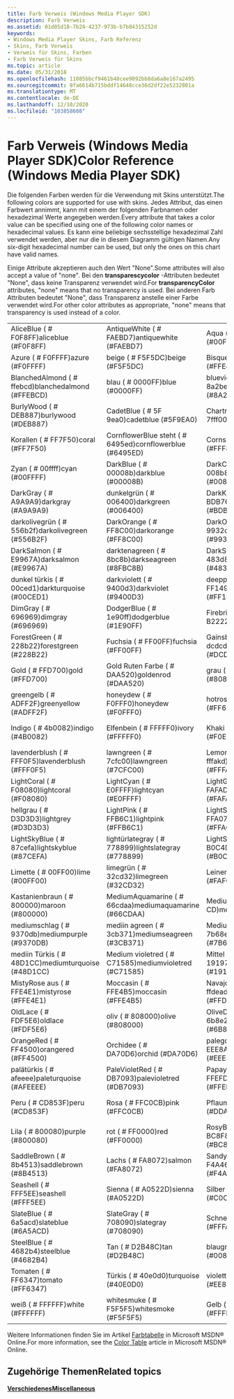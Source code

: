 ```yaml
---
title: Farb Verweis (Windows Media Player SDK)
description: Farb Verweis
ms.assetid: 01d05d18-7b24-4237-973b-b7b84315252d
keywords:
- Windows Media Player Skins, Farb Referenz
- Skins, Farb Verweis
- Verweis für Skins, Farben
- Farb Verweis für Skins
ms.topic: article
ms.date: 05/31/2018
ms.openlocfilehash: 11085bbcf9461b48cee9892bb8da6a8e167a2495
ms.sourcegitcommit: 8fa6614b715bddf14648cce36d2df22e5232801a
ms.translationtype: MT
ms.contentlocale: de-DE
ms.lasthandoff: 12/10/2020
ms.locfileid: "103858608"
---
```

# <a name="color-reference-windows-media-player-sdk"></a><span data-ttu-id="24649-107">Farb Verweis (Windows Media Player SDK)</span><span class="sxs-lookup"><span data-stu-id="24649-107">Color Reference (Windows Media Player SDK)</span></span>

<span data-ttu-id="24649-108">Die folgenden Farben werden für die Verwendung mit Skins unterstützt.</span><span class="sxs-lookup"><span data-stu-id="24649-108">The following colors are supported for use with skins.</span></span> <span data-ttu-id="24649-109">Jedes Attribut, das einen Farbwert annimmt, kann mit einem der folgenden Farbnamen oder hexadezimal Werte angegeben werden.</span><span class="sxs-lookup"><span data-stu-id="24649-109">Every attribute that takes a color value can be specified using one of the following color names or hexadecimal values.</span></span> <span data-ttu-id="24649-110">Es kann eine beliebige sechsstellige hexadezimal Zahl verwendet werden, aber nur die in diesem Diagramm gültigen Namen.</span><span class="sxs-lookup"><span data-stu-id="24649-110">Any six-digit hexadecimal number can be used, but only the ones on this chart have valid names.</span></span>

<span data-ttu-id="24649-111">Einige Attribute akzeptieren auch den Wert "None".</span><span class="sxs-lookup"><span data-stu-id="24649-111">Some attributes will also accept a value of "none".</span></span> <span data-ttu-id="24649-112">Bei den **transparescycolor** -Attributen bedeutet "None", dass keine Transparenz verwendet wird.</span><span class="sxs-lookup"><span data-stu-id="24649-112">For **transparencyColor** attributes, "none" means that no transparency is used.</span></span> <span data-ttu-id="24649-113">Bei anderen Farb Attributen bedeutet "None", dass Transparenz anstelle einer Farbe verwendet wird.</span><span class="sxs-lookup"><span data-stu-id="24649-113">For other color attributes as appropriate, "none" means that transparency is used instead of a color.</span></span>



|                            |                             |                                 |                              |
|----------------------------|-----------------------------|---------------------------------|------------------------------|
| <span data-ttu-id="24649-114">AliceBlue ( \# F0F8FF)</span><span class="sxs-lookup"><span data-stu-id="24649-114">aliceblue (\#F0F8FF)</span></span>       | <span data-ttu-id="24649-115">AntiqueWhite ( \# FAEBD7)</span><span class="sxs-lookup"><span data-stu-id="24649-115">antiquewhite (\#FAEBD7)</span></span>     | <span data-ttu-id="24649-116">Aqua ( \# 00ffff)</span><span class="sxs-lookup"><span data-stu-id="24649-116">aqua (\#00FFFF)</span></span>                 | <span data-ttu-id="24649-117">Aquamarin ( \# 7fffd4)</span><span class="sxs-lookup"><span data-stu-id="24649-117">aquamarine (\#7FFFD4)</span></span>        |
| <span data-ttu-id="24649-118">Azure ( \# F0FFFF)</span><span class="sxs-lookup"><span data-stu-id="24649-118">azure (\#F0FFFF)</span></span>           | <span data-ttu-id="24649-119">beige ( \# F5F5DC)</span><span class="sxs-lookup"><span data-stu-id="24649-119">beige (\#F5F5DC)</span></span>            | <span data-ttu-id="24649-120">Bisque ( \# FFE4C4)</span><span class="sxs-lookup"><span data-stu-id="24649-120">bisque (\#FFE4C4)</span></span>               | <span data-ttu-id="24649-121">schwarz ( \# 000000)</span><span class="sxs-lookup"><span data-stu-id="24649-121">black (\#000000)</span></span>             |
| <span data-ttu-id="24649-122">BlanchedAlmond ( \# ffebcd)</span><span class="sxs-lookup"><span data-stu-id="24649-122">blanchedalmond (\#FFEBCD)</span></span>  | <span data-ttu-id="24649-123">blau ( \# 0000FF)</span><span class="sxs-lookup"><span data-stu-id="24649-123">blue (\#0000FF)</span></span>             | <span data-ttu-id="24649-124">blueviolett ( \# 8a2be2)</span><span class="sxs-lookup"><span data-stu-id="24649-124">blueviolet (\#8A2BE2)</span></span>           | <span data-ttu-id="24649-125">Braun ( \# A52A2A)</span><span class="sxs-lookup"><span data-stu-id="24649-125">brown (\#A52A2A)</span></span>             |
| <span data-ttu-id="24649-126">BurlyWood ( \# DEB887)</span><span class="sxs-lookup"><span data-stu-id="24649-126">burlywood (\#DEB887)</span></span>       | <span data-ttu-id="24649-127">CadetBlue ( \# 5F 9ea0)</span><span class="sxs-lookup"><span data-stu-id="24649-127">cadetblue (\#5F9EA0)</span></span>        | <span data-ttu-id="24649-128">Chartreuse ( \# 7fff00)</span><span class="sxs-lookup"><span data-stu-id="24649-128">chartreuse (\#7FFF00)</span></span>           | <span data-ttu-id="24649-129">Schoko-( \# D2691E)</span><span class="sxs-lookup"><span data-stu-id="24649-129">chocolate (\#D2691E)</span></span>         |
| <span data-ttu-id="24649-130">Korallen ( \# FF7F50)</span><span class="sxs-lookup"><span data-stu-id="24649-130">coral (\#FF7F50)</span></span>           | <span data-ttu-id="24649-131">CornflowerBlue steht ( \# 6495ed)</span><span class="sxs-lookup"><span data-stu-id="24649-131">cornflowerblue (\#6495ED)</span></span>   | <span data-ttu-id="24649-132">Cornsilk ( \# FFF8DC)</span><span class="sxs-lookup"><span data-stu-id="24649-132">cornsilk (\#FFF8DC)</span></span>             | <span data-ttu-id="24649-133">Crimson ( \# DC143C)</span><span class="sxs-lookup"><span data-stu-id="24649-133">crimson (\#DC143C)</span></span>           |
| <span data-ttu-id="24649-134">Zyan ( \# 00ffff)</span><span class="sxs-lookup"><span data-stu-id="24649-134">cyan (\#00FFFF)</span></span>            | <span data-ttu-id="24649-135">DarkBlue ( \# 00008b)</span><span class="sxs-lookup"><span data-stu-id="24649-135">darkblue (\#00008B)</span></span>         | <span data-ttu-id="24649-136">DarkCyan ( \# 008b8b)</span><span class="sxs-lookup"><span data-stu-id="24649-136">darkcyan (\#008B8B)</span></span>             | <span data-ttu-id="24649-137">darkgoldenrod ( \# B8860B)</span><span class="sxs-lookup"><span data-stu-id="24649-137">darkgoldenrod (\#B8860B)</span></span>     |
| <span data-ttu-id="24649-138">DarkGray ( \# A9A9A9)</span><span class="sxs-lookup"><span data-stu-id="24649-138">darkgray (\#A9A9A9)</span></span>        | <span data-ttu-id="24649-139">dunkelgrün ( \# 006400)</span><span class="sxs-lookup"><span data-stu-id="24649-139">darkgreen (\#006400)</span></span>        | <span data-ttu-id="24649-140">DarkKhaki ( \# BDB76B)</span><span class="sxs-lookup"><span data-stu-id="24649-140">darkkhaki (\#BDB76B)</span></span>            | <span data-ttu-id="24649-141">darkmagenta ( \# 8b008b)</span><span class="sxs-lookup"><span data-stu-id="24649-141">darkmagenta (\#8B008B)</span></span>       |
| <span data-ttu-id="24649-142">darkolivegrün ( \# 556b2f)</span><span class="sxs-lookup"><span data-stu-id="24649-142">darkolivegreen (\#556B2F)</span></span>  | <span data-ttu-id="24649-143">DarkOrange ( \# FF8C00)</span><span class="sxs-lookup"><span data-stu-id="24649-143">darkorange (\#FF8C00)</span></span>       | <span data-ttu-id="24649-144">DarkOrchid ( \# 9932cc)</span><span class="sxs-lookup"><span data-stu-id="24649-144">darkorchid (\#9932CC)</span></span>           | <span data-ttu-id="24649-145">DarkRed ( \# 8b0000)</span><span class="sxs-lookup"><span data-stu-id="24649-145">darkred (\#8B0000)</span></span>           |
| <span data-ttu-id="24649-146">DarkSalmon ( \# E9967A)</span><span class="sxs-lookup"><span data-stu-id="24649-146">darksalmon (\#E9967A)</span></span>      | <span data-ttu-id="24649-147">darktenagreen ( \# 8bc8b)</span><span class="sxs-lookup"><span data-stu-id="24649-147">darkseagreen (\#8FBC8B)</span></span>     | <span data-ttu-id="24649-148">DarkSlateBlue ( \# 483d8b)</span><span class="sxs-lookup"><span data-stu-id="24649-148">darkslateblue (\#483D8B)</span></span>        | <span data-ttu-id="24649-149">DarkSlateGray ( \# 2F 4F)</span><span class="sxs-lookup"><span data-stu-id="24649-149">darkslategray (\#2F4F4F)</span></span>     |
| <span data-ttu-id="24649-150">dunkel türkis ( \# 00ced1)</span><span class="sxs-lookup"><span data-stu-id="24649-150">darkturquoise (\#00CED1)</span></span>   | <span data-ttu-id="24649-151">darkviolett ( \# 9400d3)</span><span class="sxs-lookup"><span data-stu-id="24649-151">darkviolet (\#9400D3)</span></span>       | <span data-ttu-id="24649-152">deeppink ( \# FF1493)</span><span class="sxs-lookup"><span data-stu-id="24649-152">deeppink (\#FF1493)</span></span>             | <span data-ttu-id="24649-153">deepskyblue ( \# 00bfff)</span><span class="sxs-lookup"><span data-stu-id="24649-153">deepskyblue (\#00BFFF)</span></span>       |
| <span data-ttu-id="24649-154">DimGray ( \# 696969)</span><span class="sxs-lookup"><span data-stu-id="24649-154">dimgray (\#696969)</span></span>         | <span data-ttu-id="24649-155">DodgerBlue ( \# 1e90ff)</span><span class="sxs-lookup"><span data-stu-id="24649-155">dodgerblue (\#1E90FF)</span></span>       | <span data-ttu-id="24649-156">Firebrick ( \# B22222)</span><span class="sxs-lookup"><span data-stu-id="24649-156">firebrick (\#B22222)</span></span>            | <span data-ttu-id="24649-157">FloralWhite ( \# FFFAF0)</span><span class="sxs-lookup"><span data-stu-id="24649-157">floralwhite (\#FFFAF0)</span></span>       |
| <span data-ttu-id="24649-158">ForestGreen ( \# 228b22)</span><span class="sxs-lookup"><span data-stu-id="24649-158">forestgreen (\#228B22)</span></span>     | <span data-ttu-id="24649-159">Fuchsia ( \# FF00FF)</span><span class="sxs-lookup"><span data-stu-id="24649-159">fuchsia (\#FF00FF)</span></span>          | <span data-ttu-id="24649-160">Gainsboro ( \# dcdcdc)</span><span class="sxs-lookup"><span data-stu-id="24649-160">gainsboro (\#DCDCDC)</span></span>            | <span data-ttu-id="24649-161">GhostWhite ( \# F8F8FF)</span><span class="sxs-lookup"><span data-stu-id="24649-161">ghostwhite (\#F8F8FF)</span></span>        |
| <span data-ttu-id="24649-162">Gold ( \# FFD700)</span><span class="sxs-lookup"><span data-stu-id="24649-162">gold (\#FFD700)</span></span>            | <span data-ttu-id="24649-163">Gold Ruten Farbe ( \# DAA520)</span><span class="sxs-lookup"><span data-stu-id="24649-163">goldenrod (\#DAA520)</span></span>        | <span data-ttu-id="24649-164">grau ( \# 808080)</span><span class="sxs-lookup"><span data-stu-id="24649-164">gray (\#808080)</span></span>                 | <span data-ttu-id="24649-165">Grün ( \# 008000)</span><span class="sxs-lookup"><span data-stu-id="24649-165">green (\#008000)</span></span>             |
| <span data-ttu-id="24649-166">greengelb ( \# ADFF2F)</span><span class="sxs-lookup"><span data-stu-id="24649-166">greenyellow (\#ADFF2F)</span></span>     | <span data-ttu-id="24649-167">honeydew ( \# F0FFF0)</span><span class="sxs-lookup"><span data-stu-id="24649-167">honeydew (\#F0FFF0)</span></span>         | <span data-ttu-id="24649-168">hotrosa ( \# FF69B4)</span><span class="sxs-lookup"><span data-stu-id="24649-168">hotpink (\#FF69B4)</span></span>              | <span data-ttu-id="24649-169">nicht-rot ( \# CD5C5C)</span><span class="sxs-lookup"><span data-stu-id="24649-169">indianred (\#CD5C5C)</span></span>         |
| <span data-ttu-id="24649-170">Indigo ( \# 4b0082)</span><span class="sxs-lookup"><span data-stu-id="24649-170">indigo (\#4B0082)</span></span>          | <span data-ttu-id="24649-171">Elfenbein ( \# FFFFF0)</span><span class="sxs-lookup"><span data-stu-id="24649-171">ivory (\#FFFFF0)</span></span>            | <span data-ttu-id="24649-172">Khaki ( \# F0E68C)</span><span class="sxs-lookup"><span data-stu-id="24649-172">khaki (\#F0E68C)</span></span>                | <span data-ttu-id="24649-173">Lavendel ( \# E6E6FA)</span><span class="sxs-lookup"><span data-stu-id="24649-173">lavender (\#E6E6FA)</span></span>          |
| <span data-ttu-id="24649-174">lavenderblush ( \# FFF0F5)</span><span class="sxs-lookup"><span data-stu-id="24649-174">lavenderblush (\#FFF0F5)</span></span>   | <span data-ttu-id="24649-175">lawngreen ( \# 7cfc00)</span><span class="sxs-lookup"><span data-stu-id="24649-175">lawngreen (\#7CFC00)</span></span>        | <span data-ttu-id="24649-176">LemonChiffon ( \# fffakd)</span><span class="sxs-lookup"><span data-stu-id="24649-176">lemonchiffon (\#FFFACD)</span></span>         | <span data-ttu-id="24649-177">LightBlue ( \# ADD8E6)</span><span class="sxs-lookup"><span data-stu-id="24649-177">lightblue (\#ADD8E6)</span></span>         |
| <span data-ttu-id="24649-178">LightCoral ( \# F08080)</span><span class="sxs-lookup"><span data-stu-id="24649-178">lightcoral (\#F08080)</span></span>      | <span data-ttu-id="24649-179">LightCyan ( \# E0FFFF)</span><span class="sxs-lookup"><span data-stu-id="24649-179">lightcyan (\#E0FFFF)</span></span>        | <span data-ttu-id="24649-180">LightGoldenrodYellow ( \# FAFAD2)</span><span class="sxs-lookup"><span data-stu-id="24649-180">lightgoldenrodyellow (\#FAFAD2)</span></span> | <span data-ttu-id="24649-181">Hellgrün ( \# 90ee90)</span><span class="sxs-lookup"><span data-stu-id="24649-181">lightgreen (\#90EE90)</span></span>        |
| <span data-ttu-id="24649-182">hellgrau ( \# D3D3D3)</span><span class="sxs-lookup"><span data-stu-id="24649-182">lightgrey (\#D3D3D3)</span></span>       | <span data-ttu-id="24649-183">LightPink ( \# FFB6C1)</span><span class="sxs-lookup"><span data-stu-id="24649-183">lightpink (\#FFB6C1)</span></span>        | <span data-ttu-id="24649-184">LightSalmon ( \# FFA07A)</span><span class="sxs-lookup"><span data-stu-id="24649-184">lightsalmon (\#FFA07A)</span></span>          | <span data-ttu-id="24649-185">lighteinagreen ( \# 20b2aa)</span><span class="sxs-lookup"><span data-stu-id="24649-185">lightseagreen (\#20B2AA)</span></span>     |
| <span data-ttu-id="24649-186">LightSkyBlue ( \# 87cefa)</span><span class="sxs-lookup"><span data-stu-id="24649-186">lightskyblue (\#87CEFA)</span></span>    | <span data-ttu-id="24649-187">lightürlategray ( \# 778899)</span><span class="sxs-lookup"><span data-stu-id="24649-187">lightslategray (\#778899)</span></span>   | <span data-ttu-id="24649-188">LightSteelBlue ( \# B0C4DE)</span><span class="sxs-lookup"><span data-stu-id="24649-188">lightsteelblue (\#B0C4DE)</span></span>       | <span data-ttu-id="24649-189">LightYellow ( \# FFFFE0)</span><span class="sxs-lookup"><span data-stu-id="24649-189">lightyellow (\#FFFFE0)</span></span>       |
| <span data-ttu-id="24649-190">Limette ( \# 00FF00)</span><span class="sxs-lookup"><span data-stu-id="24649-190">lime (\#00FF00)</span></span>            | <span data-ttu-id="24649-191">limegrün ( \# 32cd32)</span><span class="sxs-lookup"><span data-stu-id="24649-191">limegreen (\#32CD32)</span></span>        | <span data-ttu-id="24649-192">Leinen ( \# FAF0E6)</span><span class="sxs-lookup"><span data-stu-id="24649-192">linen (\#FAF0E6)</span></span>                | <span data-ttu-id="24649-193">Magenta ( \# FF00FF)</span><span class="sxs-lookup"><span data-stu-id="24649-193">magenta (\#FF00FF)</span></span>           |
| <span data-ttu-id="24649-194">Kastanienbraun ( \# 800000)</span><span class="sxs-lookup"><span data-stu-id="24649-194">maroon (\#800000)</span></span>          | <span data-ttu-id="24649-195">MediumAquamarine ( \# 66cdaa)</span><span class="sxs-lookup"><span data-stu-id="24649-195">mediumaquamarine (\#66CDAA)</span></span> | <span data-ttu-id="24649-196">MediumBlue ( \# 0000-CD)</span><span class="sxs-lookup"><span data-stu-id="24649-196">mediumblue (\#0000CD)</span></span>           | <span data-ttu-id="24649-197">medienorchid ( \# BA55D3)</span><span class="sxs-lookup"><span data-stu-id="24649-197">mediumorchid (\#BA55D3)</span></span>      |
| <span data-ttu-id="24649-198">mediumschlag ( \# 9370db)</span><span class="sxs-lookup"><span data-stu-id="24649-198">mediumpurple (\#9370DB)</span></span>    | <span data-ttu-id="24649-199">mediin agreen ( \# 3cb371)</span><span class="sxs-lookup"><span data-stu-id="24649-199">mediumseagreen (\#3CB371)</span></span>   | <span data-ttu-id="24649-200">MediumSlateBlue ( \# 7b68ee)</span><span class="sxs-lookup"><span data-stu-id="24649-200">mediumslateblue (\#7B68EE)</span></span>      | <span data-ttu-id="24649-201">mediumspringgrün ( \# 00fa9a)</span><span class="sxs-lookup"><span data-stu-id="24649-201">mediumspringgreen (\#00FA9A)</span></span> |
| <span data-ttu-id="24649-202">mediin Türkis ( \# 48D1CC)</span><span class="sxs-lookup"><span data-stu-id="24649-202">mediumturquoise (\#48D1CC)</span></span> | <span data-ttu-id="24649-203">Medium violetred ( \# C71585)</span><span class="sxs-lookup"><span data-stu-id="24649-203">mediumvioletred (\#C71585)</span></span>  | <span data-ttu-id="24649-204">Mittel Nacht ( \# 191970)</span><span class="sxs-lookup"><span data-stu-id="24649-204">midnightblue (\#191970)</span></span>         | <span data-ttu-id="24649-205">MintCream ( \# F5FFFA)</span><span class="sxs-lookup"><span data-stu-id="24649-205">mintcream (\#F5FFFA)</span></span>         |
| <span data-ttu-id="24649-206">MistyRose aus ( \# FFE4E1)</span><span class="sxs-lookup"><span data-stu-id="24649-206">mistyrose (\#FFE4E1)</span></span>       | <span data-ttu-id="24649-207">Moccasin ( \# FFE4B5)</span><span class="sxs-lookup"><span data-stu-id="24649-207">moccasin (\#FFE4B5)</span></span>         | <span data-ttu-id="24649-208">NavajoWhite ( \# ffdead)</span><span class="sxs-lookup"><span data-stu-id="24649-208">navajowhite (\#FFDEAD)</span></span>          | <span data-ttu-id="24649-209">Navy ( \# 000080)</span><span class="sxs-lookup"><span data-stu-id="24649-209">navy (\#000080)</span></span>              |
| <span data-ttu-id="24649-210">OldLace ( \# FDF5E6)</span><span class="sxs-lookup"><span data-stu-id="24649-210">oldlace (\#FDF5E6)</span></span>         | <span data-ttu-id="24649-211">oliv ( \# 808000)</span><span class="sxs-lookup"><span data-stu-id="24649-211">olive (\#808000)</span></span>            | <span data-ttu-id="24649-212">OliveDrab ( \# 6b8e23)</span><span class="sxs-lookup"><span data-stu-id="24649-212">olivedrab (\#6B8E23)</span></span>            | <span data-ttu-id="24649-213">Orange ( \# FFA500)</span><span class="sxs-lookup"><span data-stu-id="24649-213">orange (\#FFA500)</span></span>            |
| <span data-ttu-id="24649-214">OrangeRed ( \# FF4500)</span><span class="sxs-lookup"><span data-stu-id="24649-214">orangered (\#FF4500)</span></span>       | <span data-ttu-id="24649-215">Orchidee ( \# DA70D6)</span><span class="sxs-lookup"><span data-stu-id="24649-215">orchid (\#DA70D6)</span></span>           | <span data-ttu-id="24649-216">palegoldenrod ( \# EEE8AA)</span><span class="sxs-lookup"><span data-stu-id="24649-216">palegoldenrod (\#EEE8AA)</span></span>        | <span data-ttu-id="24649-217">palettengrün ( \# 98b98)</span><span class="sxs-lookup"><span data-stu-id="24649-217">palegreen (\#98FB98)</span></span>         |
| <span data-ttu-id="24649-218">palätürkis ( \# afeeee)</span><span class="sxs-lookup"><span data-stu-id="24649-218">paleturquoise (\#AFEEEE)</span></span>   | <span data-ttu-id="24649-219">PaleVioletRed ( \# DB7093)</span><span class="sxs-lookup"><span data-stu-id="24649-219">palevioletred (\#DB7093)</span></span>    | <span data-ttu-id="24649-220">PapayaWhip ( \# FFEFD5)</span><span class="sxs-lookup"><span data-stu-id="24649-220">papayawhip (\#FFEFD5)</span></span>           | <span data-ttu-id="24649-221">Peer Blätter ( \# FFDAB9)</span><span class="sxs-lookup"><span data-stu-id="24649-221">peachpuff (\#FFDAB9)</span></span>         |
| <span data-ttu-id="24649-222">Peru ( \# CD853F)</span><span class="sxs-lookup"><span data-stu-id="24649-222">peru (\#CD853F)</span></span>            | <span data-ttu-id="24649-223">Rosa ( \# FFC0CB)</span><span class="sxs-lookup"><span data-stu-id="24649-223">pink (\#FFC0CB)</span></span>             | <span data-ttu-id="24649-224">Pflaumen ( \# DDA0DD)</span><span class="sxs-lookup"><span data-stu-id="24649-224">plum (\#DDA0DD)</span></span>                 | <span data-ttu-id="24649-225">Powderblue ( \# B0E0E6)</span><span class="sxs-lookup"><span data-stu-id="24649-225">powderblue (\#B0E0E6)</span></span>        |
| <span data-ttu-id="24649-226">Lila ( \# 800080)</span><span class="sxs-lookup"><span data-stu-id="24649-226">purple (\#800080)</span></span>          | <span data-ttu-id="24649-227">rot ( \# FF0000)</span><span class="sxs-lookup"><span data-stu-id="24649-227">red (\#FF0000)</span></span>              | <span data-ttu-id="24649-228">RosyBrown ( \# BC8F8F)</span><span class="sxs-lookup"><span data-stu-id="24649-228">rosybrown (\#BC8F8F)</span></span>            | <span data-ttu-id="24649-229">RoyalBlue ( \# 4169e1)</span><span class="sxs-lookup"><span data-stu-id="24649-229">royalblue (\#4169E1)</span></span>         |
| <span data-ttu-id="24649-230">SaddleBrown ( \# 8b4513)</span><span class="sxs-lookup"><span data-stu-id="24649-230">saddlebrown (\#8B4513)</span></span>     | <span data-ttu-id="24649-231">Lachs ( \# FA8072)</span><span class="sxs-lookup"><span data-stu-id="24649-231">salmon (\#FA8072)</span></span>           | <span data-ttu-id="24649-232">SandyBrown ( \# F4A460)</span><span class="sxs-lookup"><span data-stu-id="24649-232">sandybrown (\#F4A460)</span></span>           | <span data-ttu-id="24649-233">-agreen ( \# 2e8b57)</span><span class="sxs-lookup"><span data-stu-id="24649-233">seagreen (\#2E8B57)</span></span>          |
| <span data-ttu-id="24649-234">Seashell ( \# FFF5EE)</span><span class="sxs-lookup"><span data-stu-id="24649-234">seashell (\#FFF5EE)</span></span>        | <span data-ttu-id="24649-235">Sienna ( \# A0522D)</span><span class="sxs-lookup"><span data-stu-id="24649-235">sienna (\#A0522D)</span></span>           | <span data-ttu-id="24649-236">Silber ( \# C0C0C0)</span><span class="sxs-lookup"><span data-stu-id="24649-236">silver (\#C0C0C0)</span></span>               | <span data-ttu-id="24649-237">skyblue ( \# 87ceeb)</span><span class="sxs-lookup"><span data-stu-id="24649-237">skyblue (\#87CEEB)</span></span>           |
| <span data-ttu-id="24649-238">SlateBlue ( \# 6a5acd)</span><span class="sxs-lookup"><span data-stu-id="24649-238">slateblue (\#6A5ACD)</span></span>       | <span data-ttu-id="24649-239">SlateGray ( \# 708090)</span><span class="sxs-lookup"><span data-stu-id="24649-239">slategray (\#708090)</span></span>        | <span data-ttu-id="24649-240">Schnee ( \# fffafa)</span><span class="sxs-lookup"><span data-stu-id="24649-240">snow (\#FFFAFA)</span></span>                 | <span data-ttu-id="24649-241">springgrün ( \# 00ff7f)</span><span class="sxs-lookup"><span data-stu-id="24649-241">springgreen (\#00FF7F)</span></span>       |
| <span data-ttu-id="24649-242">SteelBlue ( \# 4682b4)</span><span class="sxs-lookup"><span data-stu-id="24649-242">steelblue (\#4682B4)</span></span>       | <span data-ttu-id="24649-243">Tan ( \# D2B48C)</span><span class="sxs-lookup"><span data-stu-id="24649-243">tan (\#D2B48C)</span></span>              | <span data-ttu-id="24649-244">blaugrün ( \# 008080)</span><span class="sxs-lookup"><span data-stu-id="24649-244">teal (\#008080)</span></span>                 | <span data-ttu-id="24649-245">Thistle ( \# D8BFD8)</span><span class="sxs-lookup"><span data-stu-id="24649-245">thistle (\#D8BFD8)</span></span>           |
| <span data-ttu-id="24649-246">Tomaten ( \# FF6347)</span><span class="sxs-lookup"><span data-stu-id="24649-246">tomato (\#FF6347)</span></span>          | <span data-ttu-id="24649-247">Türkis ( \# 40e0d0)</span><span class="sxs-lookup"><span data-stu-id="24649-247">turquoise (\#40E0D0)</span></span>        | <span data-ttu-id="24649-248">violett ( \# EE82EE)</span><span class="sxs-lookup"><span data-stu-id="24649-248">violet (\#EE82EE)</span></span>               | <span data-ttu-id="24649-249">Weizen ( \# F5DEB3)</span><span class="sxs-lookup"><span data-stu-id="24649-249">wheat (\#F5DEB3)</span></span>             |
| <span data-ttu-id="24649-250">weiß ( \# FFFFFF)</span><span class="sxs-lookup"><span data-stu-id="24649-250">white (\#FFFFFF)</span></span>           | <span data-ttu-id="24649-251">whitesmuke ( \# F5F5F5)</span><span class="sxs-lookup"><span data-stu-id="24649-251">whitesmoke (\#F5F5F5)</span></span>       | <span data-ttu-id="24649-252">Gelb ( \# FFFF00)</span><span class="sxs-lookup"><span data-stu-id="24649-252">yellow (\#FFFF00)</span></span>               | <span data-ttu-id="24649-253">Gelbgrün ( \# 9acd32)</span><span class="sxs-lookup"><span data-stu-id="24649-253">yellowgreen (\#9ACD32)</span></span>       |



 

<span data-ttu-id="24649-254">Weitere Informationen finden Sie im Artikel [Farbtabelle](https://msdn.microsoft.com/library/ms531197.aspx) in Microsoft MSDN® Online.</span><span class="sxs-lookup"><span data-stu-id="24649-254">For more information, see the [Color Table](https://msdn.microsoft.com/library/ms531197.aspx) article in Microsoft MSDN® Online.</span></span>

## <a name="related-topics"></a><span data-ttu-id="24649-255">Zugehörige Themen</span><span class="sxs-lookup"><span data-stu-id="24649-255">Related topics</span></span>

<dl> <dt>

[<span data-ttu-id="24649-256">**Verschiedenes**</span><span class="sxs-lookup"><span data-stu-id="24649-256">**Miscellaneous**</span></span>](miscellaneous.md)
</dt> </dl>

 

 




